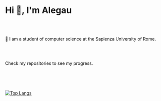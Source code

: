 &emsp;&emsp;&emsp;&emsp;&emsp;&emsp;&emsp;&emsp;&emsp;&emsp;&emsp;&emsp;&emsp;&emsp;&emsp;&emsp;&emsp;&emsp;&emsp;&emsp;&emsp;&emsp;<h1>Hi 👋, I'm Alegau </h1>
<br />
<br />

																	 


🏫 I am a student of computer science at the Sapienza University of Rome.<br />

<br /><br />


Check my repositories to see my progress.
<br />
<br />


<br />
<br />

[![Top Langs](https://github-readme-stats.vercel.app/api/top-langs/?username=alegau03&layout=donut&theme=dark)](https://github.com/anuraghazra/github-readme-stats)
